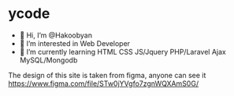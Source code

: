 # ycode
- 👋 Hi, I’m @Hakoobyan
- 👀 I’m interested in Web Developer 
- 🌱 I’m currently learning HTML CSS JS/Jquery PHP/Laravel Ajax MySQL/Mongodb 

The design of this site is taken from figma, anyone can see it https://www.figma.com/file/STw0jYVgfo7zgnWQXAmS0G/
